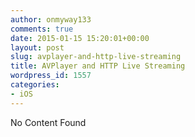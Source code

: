 ```yaml
---
author: onmyway133
comments: true
date: 2015-01-15 15:20:01+00:00
layout: post
slug: avplayer-and-http-live-streaming
title: AVPlayer and HTTP Live Streaming
wordpress_id: 1557
categories:
- iOS
---
```


No Content Found
